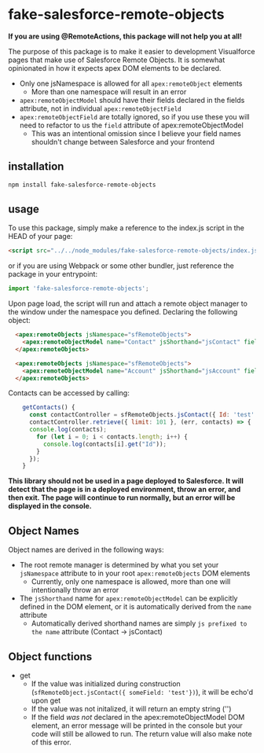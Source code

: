 # fake-salesforce-remote-objects
**If you are using @RemoteActions, this package will not help you at all!**

The purpose of this package is to make it easier to development Visualforce pages that make use of Salesforce Remote Objects. It is somewhat opinionated in how it expects apex DOM elements to be declared.

- Only one jsNamespace is allowed for all `apex:remoteObject` elements
  - More than one namespace will result in an error
- `apex:remoteObjectModel` should have their fields declared in the fields attribute, not in individual `apex:remoteObjectField`
- `apex:remoteObjectField` are totally ignored, so if you use these you will need to refactor to us the `field` attribute of apex:remoteObjectModel
  - This was an intentional omission since I believe your field names shouldn't change between Salesforce and your frontend

## installation
``` sh
npm install fake-salesforce-remote-objects
```

## usage
To use this package, simply make a reference to the index.js script  in the HEAD of your page:
``` html
<script src="../../node_modules/fake-salesforce-remote-objects/index.js"></script>
```

or if you are using Webpack or some other bundler, just reference the package in your entrypoint:
``` javascript
import 'fake-salesforce-remote-objects';
```

Upon page load, the script will run and attach a remote object manager to the window under the namespace you defined. Declaring the following object:
``` html
  <apex:remoteObjects jsNamespace="sfRemoteObjects">
    <apex:remoteObjectModel name="Contact" jsShorthand="jsContact" fields="Id, Name"></apex:remoteObjectModel>
  </apex:remoteObjects>

  <apex:remoteObjects jsNamespace="sfRemoteObjects">
    <apex:remoteObjectModel name="Account" jsShorthand="jsAccount" fields="Id, Address"></apex:remoteObjectModel>
  </apex:remoteObjects>
```
Contacts can be accessed by calling:
``` javascript
    getContacts() {
      const contactController = sfRemoteObjects.jsContact({ Id: 'test' });
      contactController.retrieve({ limit: 101 }, (err, contacts) => {
      console.log(contacts);
        for (let i = 0; i < contacts.length; i++) {
          console.log(contacts[i].get("Id"));
        }
      });
    }
```

**This library should not be used in a page deployed to Salesforce. It will detect that the page is in a deployed environment, throw an error, and then exit. The page will continue to run normally, but an error will be displayed in the console.**

## Object Names
Object names are derived in the following ways:
- The root remote manager is determined by what you set your `jsNamespace` attribute to in your root `apex:remoteObjects` DOM elements
  - Currently, only one namespace is allowed, more than one will intentionally throw an error
- The `jsShorthand` name for `apex:remoteObjectModel` can be explicitly defined in the DOM element, or it is automatically derived from the `name` attribute
  - Automatically derived shorthand names are simply `js prefixed to the name` attribute (Contact -> jsContact)

## Object functions
- get
  - If the value was initialized during construction (`sfRemoteObject.jsContact({ someField: 'test'})`), it will be echo'd upon get
  - If the value was not initalized, it will return an empty string ('')
  - If the field *was not* declared in the apex:remoteObjectModel DOM element, an error message will be printed in the console but your code will still be allowed to run. The return value will also make note of this error.
